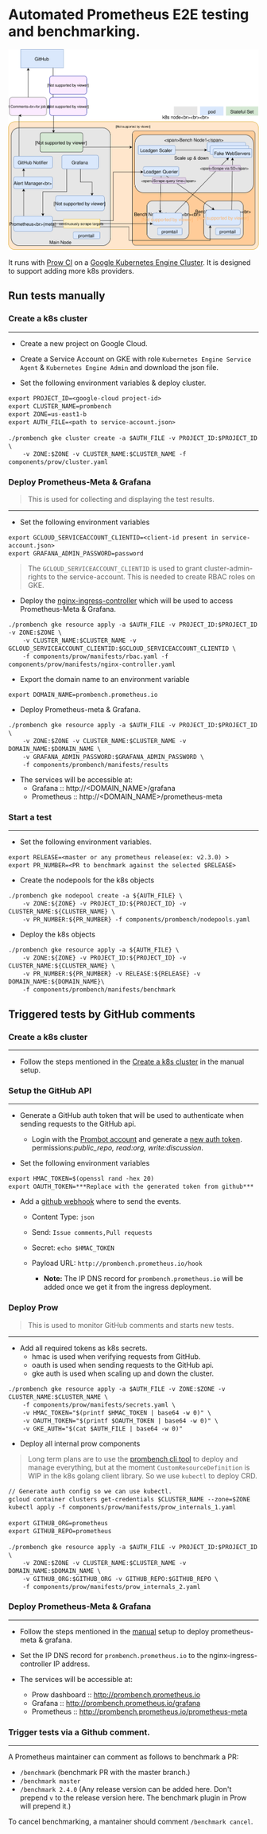 # Automated Prometheus E2E testing and benchmarking.

![Prombench Design](design.svg)

It runs with [Prow CI](https://github.com/kubernetes/test-infra/blob/master/prow/) on a [Google Kubernetes Engine Cluster](https://cloud.google.com/kubernetes-engine/).
It is designed to support adding more k8s providers.

## Run tests manually
### Create a k8s cluster
---
- Create a new project on Google Cloud.

- Create a Service Account on GKE with role `Kubernetes Engine Service Agent` & `Kubernetes Engine Admin` and download the json file.

- Set the following environment variables & deploy cluster.
```
export PROJECT_ID=<google-cloud project-id>
export CLUSTER_NAME=prombench
export ZONE=us-east1-b
export AUTH_FILE=<path to service-account.json>

./prombench gke cluster create -a $AUTH_FILE -v PROJECT_ID:$PROJECT_ID \
    -v ZONE:$ZONE -v CLUSTER_NAME:$CLUSTER_NAME -f components/prow/cluster.yaml
```

### Deploy Prometheus-Meta & Grafana
> This is used for collecting and displaying the test results.

---

- Set the following environment variables
```
export GCLOUD_SERVICEACCOUNT_CLIENTID=<client-id present in service-account.json>
export GRAFANA_ADMIN_PASSWORD=password
```
> The `GCLOUD_SERVICEACCOUNT_CLIENTID` is used to grant cluster-admin-rights to the service-account. This is needed to create RBAC roles on GKE.

- Deploy the [nginx-ingress-controller](https://github.com/kubernetes/ingress-nginx) which will be used to access Prometheus-Meta & Grafana.
```
./prombench gke resource apply -a $AUTH_FILE -v PROJECT_ID:$PROJECT_ID -v ZONE:$ZONE \
    -v CLUSTER_NAME:$CLUSTER_NAME -v GCLOUD_SERVICEACCOUNT_CLIENTID:$GCLOUD_SERVICEACCOUNT_CLIENTID \
    -f components/prow/manifests/rbac.yaml -f components/prow/manifests/nginx-controller.yaml
```

- Export the domain name to an environment variable
```
export DOMAIN_NAME=prombench.prometheus.io
```

- Deploy Prometheus-meta & Grafana.
```
./prombench gke resource apply -a $AUTH_FILE -v PROJECT_ID:$PROJECT_ID \
    -v ZONE:$ZONE -v CLUSTER_NAME:$CLUSTER_NAME -v DOMAIN_NAME:$DOMAIN_NAME \
    -v GRAFANA_ADMIN_PASSWORD:$GRAFANA_ADMIN_PASSWORD \
    -f components/prombench/manifests/results
```

- The services will be accessible at:
  * Grafana :: http://<DOMAIN_NAME>/grafana
  * Prometheus :: http://<DOMAIN_NAME>/prometheus-meta

### Start a test
---

- Set the following environment variables.
```
export RELEASE=<master or any prometheus release(ex: v2.3.0) >
export PR_NUMBER=<PR to benchmark against the selected $RELEASE>
```

- Create the nodepools for the k8s objects
```
./prombench gke nodepool create -a ${AUTH_FILE} \
    -v ZONE:${ZONE} -v PROJECT_ID:${PROJECT_ID} -v CLUSTER_NAME:${CLUSTER_NAME} \
    -v PR_NUMBER:${PR_NUMBER} -f components/prombench/nodepools.yaml
```

- Deploy the k8s objects
```
./prombench gke resource apply -a ${AUTH_FILE} \
    -v ZONE:${ZONE} -v PROJECT_ID:${PROJECT_ID} -v CLUSTER_NAME:${CLUSTER_NAME} \
    -v PR_NUMBER:${PR_NUMBER} -v RELEASE:${RELEASE} -v DOMAIN_NAME:${DOMAIN_NAME}\
    -f components/prombench/manifests/benchmark
```

## Triggered tests by GitHub comments

### Create a k8s cluster
---

- Follow the steps mentioned in the [Create a k8s cluster](#create-a-k8s-cluster) in the manual setup.

### Setup the GitHub API
---

- Generate a GitHub auth token that will be used to authenticate when sending requests to the GitHub api.
  * Login with the [Prombot account](https://github.com/prombot) and generate a [new auth token](https://github.com/settings/tokens).  
  permissions:*public_repo, read:org, write:discussion*.

- Set the following environment variables
```
export HMAC_TOKEN=$(openssl rand -hex 20)
export OAUTH_TOKEN=***Replace with the generated token from github***
```

- Add a [github webhook](https://github.com/prometheus/prometheus/settings/hooks) where to send the events.
  * Content Type: `json`
  * Send:  `Issue comments,Pull requests`
  * Secret: `echo $HMAC_TOKEN`
  * Payload URL: `http://prombench.prometheus.io/hook`

    * **Note:** The IP DNS record for `prombench.prometheus.io` will be added once we get it from the ingress deployment.

### Deploy Prow
> This is used to monitor GitHub comments and starts new tests.

---

- Add all required tokens as k8s secrets.
  * hmac is used when verifying requests from GitHub.
  * oauth is used when sending requests to the GitHub api.
  * gke auth is used when scaling up and down the cluster.
```
./prombench gke resource apply -a $AUTH_FILE -v ZONE:$ZONE -v CLUSTER_NAME:$CLUSTER_NAME \
    -f components/prow/manifests/secrets.yaml \
    -v HMAC_TOKEN="$(printf $HMAC_TOKEN | base64 -w 0)" \
    -v OAUTH_TOKEN="$(printf $OAUTH_TOKEN | base64 -w 0)" \
    -v GKE_AUTH="$(cat $AUTH_FILE | base64 -w 0)"
```

- Deploy all internal prow components

> Long term plans are to use the [prombench cli tool](cmd/prombench) to deploy and manage everything, but at the moment `CustomResourceDefinition` is WIP in the k8s golang client library. So we use `kubectl` to deploy CRD.
```
// Generate auth config so we can use kubectl.
gcloud container clusters get-credentials $CLUSTER_NAME --zone=$ZONE
kubectl apply -f components/prow/manifests/prow_internals_1.yaml

export GITHUB_ORG=prometheus
export GITHUB_REPO=prometheus

./prombench gke resource apply -a $AUTH_FILE -v PROJECT_ID:$PROJECT_ID \
    -v ZONE:$ZONE -v CLUSTER_NAME:$CLUSTER_NAME -v DOMAIN_NAME:$DOMAIN_NAME \
    -v GITHUB_ORG:$GITHUB_ORG -v GITHUB_REPO:$GITHUB_REPO \
    -f components/prow/manifests/prow_internals_2.yaml
```

### Deploy Prometheus-Meta & Grafana
---
- Follow the steps mentioned in the [manual](#deploy-prometheus-meta--grafana) setup to deploy prometheus-meta & grafana.

- Set the IP DNS record for `prombench.prometheus.io` to the nginx-ingress-controller IP address.

- The services will be accessible at:
  * Prow dashboard :: http://prombench.prometheus.io
  * Grafana :: http://prombench.prometheus.io/grafana
  * Prometheus ::  http://prombench.prometheus.io/prometheus-meta

### Trigger tests via a Github comment.
---

A Prometheus maintainer can comment as follows to benchmark a PR:
- `/benchmark` (benchmark PR with the master branch.)
- `/benchmark master`
- `/benchmark 2.4.0` (Any release version can be added here. Don't prepend `v` to the release version here. The benchmark plugin in Prow will prepend it.)

To cancel benchmarking, a mantainer should comment `/benchmark cancel`.
